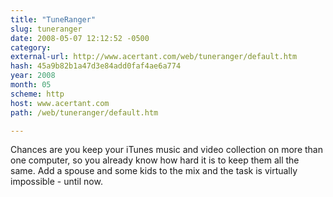 ```yaml
---
title: "TuneRanger"
slug: tuneranger
date: 2008-05-07 12:12:52 -0500
category: 
external-url: http://www.acertant.com/web/tuneranger/default.htm
hash: 45a9b82b1a47d3e84add0faf4ae6a774
year: 2008
month: 05
scheme: http
host: www.acertant.com
path: /web/tuneranger/default.htm

---
```


Chances are you keep your iTunes music and video collection on more than one computer, so you already know how hard it is to keep them all the same. Add a spouse and some kids to the mix and the task is virtually impossible - until now.
